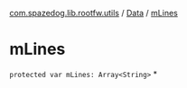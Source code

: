 [com.spazedog.lib.rootfw.utils](../index.md) / [Data](index.md) / [mLines](.)

# mLines

`protected var mLines: Array<String>`
*
